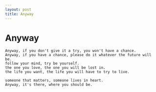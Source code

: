 ```yaml
---
layout: post
title: Anyway  
---
```


# Anyway

	Anyway, if you don't give it a try, you won't have a chance.
	Anyway, if you have a chance, please do it whatever the future will be.
	follow your mind, try be yourself.
	the one you love, the one you will be lost in. 
	the life you want, the life you will have to try to live.

	someone that matters, someone lives in heart.
	Anyway, it's there, where you should be.